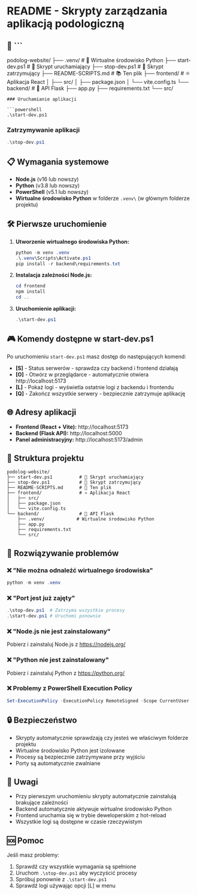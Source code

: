 # README - Skrypty zarządzania aplikacją podologiczną

## 🚀 ```

podolog-website/
├── .venv/ # 🐍 Wirtualne środowisko Python
├── start-dev.ps1 # 🚀 Skrypt uruchamiający
├── stop-dev.ps1 # 🛑 Skrypt zatrzymujący
├── README-SCRIPTS.md # 📚 Ten plik
├── frontend/ # ⚛️ Aplikacja React
│ ├── src/
│ ├── package.json
│ └── vite.config.ts
└── backend/ # 🐍 API Flask
├── app.py
├── requirements.txt
└── src/

````
### Uruchamianie aplikacji

```powershell
.\start-dev.ps1
````

### Zatrzymywanie aplikacji

```powershell
.\stop-dev.ps1
```

## 📋 Wymagania systemowe

- **Node.js** (v16 lub nowszy)
- **Python** (v3.8 lub nowszy)
- **PowerShell** (v5.1 lub nowszy)
- **Wirtualne środowisko Python** w folderze `.venv\` (w głównym folderze projektu)

## 🛠️ Pierwsze uruchomienie

1. **Utworzenie wirtualnego środowiska Python:**

   ```powershell
   python -m venv .venv
   .\.venv\Scripts\Activate.ps1
   pip install -r backend\requirements.txt
   ```

2. **Instalacja zależności Node.js:**

   ```powershell
   cd frontend
   npm install
   cd ..
   ```

3. **Uruchomienie aplikacji:**
   ```powershell
   .\start-dev.ps1
   ```

## 🎮 Komendy dostępne w start-dev.ps1

Po uruchomieniu `start-dev.ps1` masz dostęp do następujących komend:

- **[S]** - Status serwerów - sprawdza czy backend i frontend działają
- **[O]** - Otwórz w przeglądarce - automatycznie otwiera http://localhost:5173
- **[L]** - Pokaż logi - wyświetla ostatnie logi z backendu i frontendu
- **[Q]** - Zakończ wszystkie serwery - bezpiecznie zatrzymuje aplikację

## 🌐 Adresy aplikacji

- **Frontend (React + Vite):** http://localhost:5173
- **Backend (Flask API):** http://localhost:5000
- **Panel administracyjny:** http://localhost:5173/admin

## 📂 Struktura projektu

```
podolog-website/
├── start-dev.ps1          # 🚀 Skrypt uruchamiający
├── stop-dev.ps1           # 🛑 Skrypt zatrzymujący
├── README-SCRIPTS.md      # 📖 Ten plik
├── frontend/              # ⚛️ Aplikacja React
│   ├── src/
│   ├── package.json
│   └── vite.config.ts
└── backend/               # 🐍 API Flask
    ├── .venv/            # Wirtualne środowisko Python
    ├── app.py
    ├── requirements.txt
    └── src/
```

## 🔧 Rozwiązywanie problemów

### ❌ "Nie można odnaleźć wirtualnego środowiska"

```powershell
python -m venv .venv
```

### ❌ "Port jest już zajęty"

```powershell
.\stop-dev.ps1  # Zatrzyma wszystkie procesy
.\start-dev.ps1 # Uruchomi ponownie
```

### ❌ "Node.js nie jest zainstalowany"

Pobierz i zainstaluj Node.js z https://nodejs.org/

### ❌ "Python nie jest zainstalowany"

Pobierz i zainstaluj Python z https://python.org/

### ❌ Problemy z PowerShell Execution Policy

```powershell
Set-ExecutionPolicy -ExecutionPolicy RemoteSigned -Scope CurrentUser
```

## 🔒 Bezpieczeństwo

- Skrypty automatycznie sprawdzają czy jesteś we właściwym folderze projektu
- Wirtualne środowisko Python jest izolowane
- Procesy są bezpiecznie zatrzymywane przy wyjściu
- Porty są automatycznie zwalniane

## 📝 Uwagi

- Przy pierwszym uruchomieniu skrypty automatycznie zainstalują brakujące zależności
- Backend automatycznie aktywuje wirtualne środowisko Python
- Frontend uruchamia się w trybie deweloperskim z hot-reload
- Wszystkie logi są dostępne w czasie rzeczywistym

## 🆘 Pomoc

Jeśli masz problemy:

1. Sprawdź czy wszystkie wymagania są spełnione
2. Uruchom `.\stop-dev.ps1` aby wyczyścić procesy
3. Spróbuj ponownie z `.\start-dev.ps1`
4. Sprawdź logi używając opcji [L] w menu
